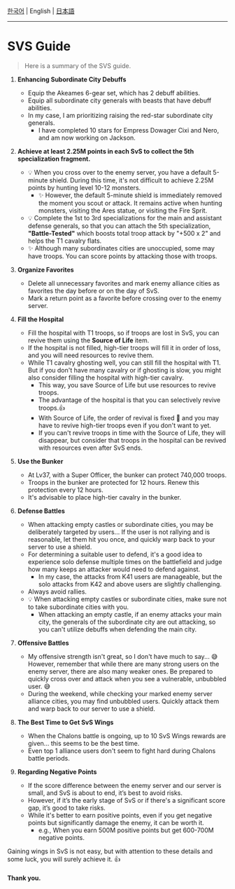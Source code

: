 [한국어](SvS_ko.md) | English | [日本語](SvS_ja.md)

---

# SVS Guide

> Here is a summary of the SVS guide.

1. **Enhancing Subordinate City Debuffs**
   * Equip the Akeames 6-gear set, which has 2 debuff abilities.
   * Equip all subordinate city generals with beasts that have debuff abilities.
   * In my case, I am prioritizing raising the red-star subordinate city generals.
     * I have completed 10 stars for Empress Dowager Cixi and Nero, and am now working on Jackson.

2. **Achieve at least 2.25M points in each SvS to collect the 5th specialization fragment.**
   * 💡 When you cross over to the enemy server, you have a default 5-minute shield. During this time, it's not difficult to achieve 2.25M points by hunting level 10-12 monsters.
     * ✨ However, the default 5-minute shield is immediately removed the moment you scout or attack. It remains active when hunting monsters, visiting the Ares statue, or visiting the Fire Sprit.
   * 💡 Complete the 1st to 3rd specializations for the main and assistant defense generals, so that you can attach the 5th specialization, **"Battle-Tested"** which boosts total troop attack by "+500 x 2" and helps the T1 cavalry flats.
   * ✨ Although many subordinates cities are unoccupied, some may have troops. You can score points by attacking those with troops.
   
3. **Organize Favorites**
   * Delete all unnecessary favorites and mark enemy alliance cities as favorites the day before or on the day of SvS.
   * Mark a return point as a favorite before crossing over to the enemy server.

4. **Fill the Hospital**
   * Fill the hospital with T1 troops, so if troops are lost in SvS, you can revive them using the **Source of Life** item.
   * If the hospital is not filled, high-tier troops will fill it in order of loss, and you will need resources to revive them.
   * While T1 cavalry ghosting well, you can still fill the hospital with T1. But if you don't have many cavalry or if ghosting is slow, you might also consider filling the hospital with high-tier cavalry.
     * This way, you save Source of Life but use resources to revive troops.
     * The advantage of the hospital is that you can selectively revive troops.👍
     * With Source of Life, the order of revival is fixed 🥲 and you may have to revive high-tier troops even if you don't want to yet.
     * If you can't revive troops in time with the Source of Life, they will disappear, but consider that troops in the hospital can be revived with resources even after SvS ends.

5. **Use the Bunker**
   * At Lv37, with a Super Officer, the bunker can protect 740,000 troops.
   * Troops in the bunker are protected for 12 hours. Renew this protection every 12 hours.
   * It's advisable to place high-tier cavalry in the bunker.

6. **Defense Battles**
   * When attacking empty castles or subordinate cities, you may be deliberately targeted by users... If the user is not rallying and is reasonable, let them hit you once, and quickly warp back to your server to use a shield.
   * For determining a suitable user to defend, it's a good idea to experience solo defense multiple times on the battlefield and judge how many keeps an attacker would need to defend against.
     * In my case, the attacks from K41 users are manageable, but the solo attacks from K42 and above users are slightly challenging.
   * Always avoid rallies.
   * 💡 When attacking empty castles or subordinate cities, make sure not to take subordinate cities with you.
     * When attacking an empty castle, if an enemy attacks your main city, the generals of the subordinate city are out attacking, so you can't utilize debuffs when defending the main city.

7. **Offensive Battles**
   * My offensive strength isn't great, so I don't have much to say... 😅 However, remember that while there are many strong users on the enemy server, there are also many weaker ones. Be prepared to quickly cross over and attack when you see a vulnerable, unbubbled user. 😅
   * During the weekend, while checking your marked enemy server alliance cities, you may find unbubbled users. Quickly attack them and warp back to our server to use a shield.

8. **The Best Time to Get SvS Wings**
   * When the Chalons battle is ongoing, up to 10 SvS Wings rewards are given... this seems to be the best time.
   * Even top 1 alliance users don't seem to fight hard during Chalons battle periods.

9. **Regarding Negative Points**
   * If the score difference between the enemy server and our server is small, and SvS is about to end, it’s best to avoid risks.
   * However, if it’s the early stage of SvS or if there's a significant score gap, it’s good to take risks.
   * While it's better to earn positive points, even if you get negative points but significantly damage the enemy, it can be worth it.
     * e.g., When you earn 500M positive points but get 600-700M negative points.

Gaining wings in SvS is not easy, but with attention to these details and some luck, you will surely achieve it. 👍

#### Thank you.

